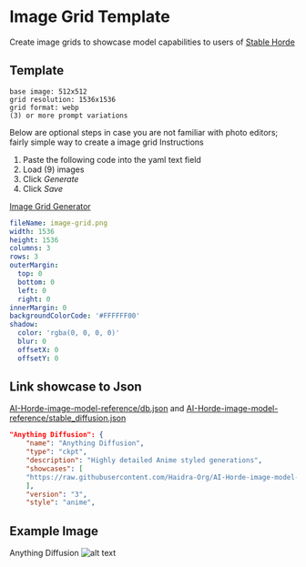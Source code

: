 # Image Grid Template
Create image grids to showcase model capabilities to users of [Stable Horde](https://stablehorde.net/)
## Template

```
base image: 512x512
grid resolution: 1536x1536
grid format: webp
(3) or more prompt variations
```
Below are optional steps in case you are not familiar with photo editors; fairly simple way to create a image grid
Instructions
1. Paste the following code into the yaml text field
2. Load (9) images
3. Click *Generate*
4. Click *Save*

[Image Grid Generator](https://image-grid-generator.com/)
```yaml
fileName: image-grid.png
width: 1536
height: 1536
columns: 3
rows: 3
outerMargin:
  top: 0
  bottom: 0
  left: 0
  right: 0
innerMargin: 0
backgroundColorCode: '#FFFFFF00'
shadow:
  color: 'rgba(0, 0, 0, 0)'
  blur: 0
  offsetX: 0
  offsetY: 0

```

## Link showcase to Json
[AI-Horde-image-model-reference/db.json](../db.json)
and
[AI-Horde-image-model-reference/stable_diffusion.json](../stable_diffusion.json)

```json
"Anything Diffusion": {
    "name": "Anything Diffusion",
    "type": "ckpt",
    "description": "Highly detailed Anime styled generations",
    "showcases": [
	"https://raw.githubusercontent.com/Haidra-Org/AI-Horde-image-model-reference/main/showcase/anything_diffusion/01.webp"
	],
    "version": "3",
    "style": "anime",
```
## Example Image
Anything Diffusion
![alt text](https://github.com/Haidra-Org/AI-Horde-image-model-reference/blob/main/showcase/anything_diffusion/01.webp "Anything Diffusion")
